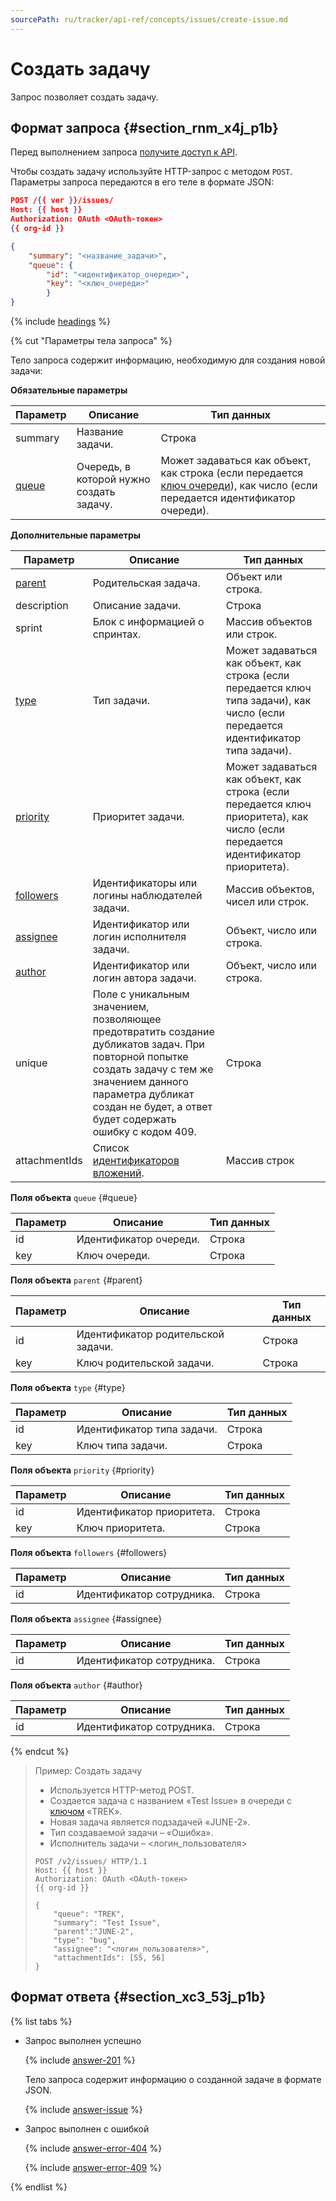 ```yaml
---
sourcePath: ru/tracker/api-ref/concepts/issues/create-issue.md
---
```

# Создать задачу

Запрос позволяет создать задачу.

## Формат запроса {#section_rnm_x4j_p1b}

Перед выполнением запроса [получите доступ к API](../access.md).

Чтобы создать задачу используйте HTTP-запрос с методом `POST`. Параметры запроса передаются в его теле в формате JSON:

```json
POST /{{ ver }}/issues/
Host: {{ host }}
Authorization: OAuth <OAuth-токен>
{{ org-id }}

{
    "summary": "<название_задачи>",
    "queue": {
        "id": "<идентификатор_очереди>",
        "key": "<ключ_очереди>"
        }
}
```
{% include [headings](../../../_includes/tracker/api/headings.md) %}

{% cut "Параметры тела запроса" %}

Тело запроса содержит информацию, необходимую для создания новой задачи:

**Обязательные параметры**

Параметр | Описание | Тип данных
----- | ----- | -----
summary | Название задачи.| Строка
[queue](#queue) | Очередь, в которой нужно создать задачу.| Может задаваться как объект, как строка (если передается [ключ очереди](../../manager/create-queue.md#key)), как число (если передается идентификатор очереди).

**Дополнительные параметры**

Параметр | Описание | Тип данных
----- | ----- | -----
[parent](#parent) | Родительская задача. | Объект или строка.
description | Описание задачи. | Строка
sprint | Блок с информацией о спринтах. | Массив объектов или строк.
[type](#type) | Тип задачи. | Может задаваться как объект, как строка (если передается ключ типа задачи), как число (если передается идентификатор типа задачи).
[priority](#priority) | Приоритет задачи. | Может задаваться как объект, как строка (если передается ключ приоритета), как число (если передается идентификатор приоритета).
[followers](#followers) | Идентификаторы или логины наблюдателей задачи. | Массив объектов, чисел или строк.
[assignee](#assignee) | Идентификатор или логин исполнителя задачи. | Объект, число или строка.
[author](#author) | Идентификатор или логин автора задачи. | Объект, число или строка.
unique | Поле с уникальным значением, позволяющее предотвратить создание дубликатов задач. При повторной попытке создать задачу с тем же значением данного параметра дубликат создан не будет, а ответ будет содержать ошибку с кодом 409. | Строка
attachmentIds | Список [идентификаторов вложений](temp-attachment.md). | Массив строк

**Поля объекта** `queue` {#queue}

Параметр | Описание | Тип данных
----- | ----- | -----
id | Идентификатор очереди. | Строка
key | Ключ очереди. | Строка

**Поля объекта** `parent` {#parent}

Параметр | Описание | Тип данных
----- | ----- | -----
id | Идентификатор родительской задачи. | Строка
key | Ключ родительской задачи. | Строка

**Поля объекта** `type` {#type}

Параметр | Описание | Тип данных
----- | ----- | -----
id | Идентификатор типа задачи. | Строка
key | Ключ типа задачи. | Строка

**Поля объекта** `priority` {#priority}

Параметр | Описание | Тип данных
----- | ----- | -----
id | Идентификатор приоритета. | Строка
key | Ключ приоритета. | Строка

**Поля объекта** `followers` {#followers}

Параметр | Описание | Тип данных
----- | ----- | -----
id | Идентификатор сотрудника. | Строка

**Поля объекта** `assignee` {#assignee}

Параметр | Описание | Тип данных
----- | ----- | -----
id | Идентификатор сотрудника. | Строка

**Поля объекта** `author` {#author}

Параметр | Описание | Тип данных
----- | ----- | -----
id | Идентификатор сотрудника. | Строка

{% endcut %}

> Пример: Создать задачу
> 
> - Используется HTTP-метод POST.
> - Создается задача с названием «Test Issue» в очереди с [ключом](../../manager/create-queue.md#key) «TREK».
> - Новая задача является подзадачей «JUNE-2».
> - Тип создаваемой задачи – «Ошибка».
> - Исполнитель задачи – <логин_пользователя>
> 
> ```
> POST /v2/issues/ HTTP/1.1
> Host: {{ host }}
> Authorization: OAuth <OAuth-токен>
> {{ org-id }}
> 
> {
>     "queue": "TREK",
>     "summary": "Test Issue",
>     "parent":"JUNE-2",
>     "type": "bug",
>     "assignee": "<логин_пользователя>",
>     "attachmentIds": [55, 56]
> }
> ```

## Формат ответа {#section_xc3_53j_p1b}

{% list tabs %}

- Запрос выполнен успешно

  {% include [answer-201](../../../_includes/tracker/api/answer-201.md) %}
  
  Тело запроса содержит информацию о созданной задаче в формате JSON.

  {% include [answer-issue](../../../_includes/tracker/api/answer-issue.md) %}

- Запрос выполнен с ошибкой

  {% include [answer-error-404](../../../_includes/tracker/api/answer-error-404.md) %}

  {% include [answer-error-409](../../../_includes/tracker/api/answer-error-409.md) %}

{% endlist %}
